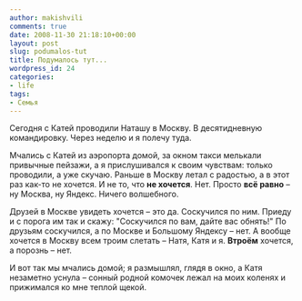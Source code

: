 ```yaml
---
author: makishvili
comments: true
date: 2008-11-30 21:18:10+00:00
layout: post
slug: podumalos-tut
title: Подумалось тут...
wordpress_id: 24
categories:
- life
tags:
- Семья
---
```


Сегодня с Катей проводили Наташу в Москву. В десятидневную командировку. Через неделю и я полечу туда.

Мчались с Катей из аэропорта домой, за окном  такси мелькали привычные пейзажи, а я прислушивался к своим чувствам: только проводили, а уже скучаю. Раньше в Москву летал с радостью, а в этот раз как-то не хочется. И не то, что **не хочется**. Нет. Просто **всё равно** – ну Москва, ну Яндекс. Ничего волшебного.

Друзей в Москве увидеть хочется – это да. Соскучился по ним. Приеду и с порога им так и скажу: "Соскучился по вам, дайте вас обнять!"
По друзьям соскучился, а по Москве и Большому Яндексу – нет.
А вообще хочется в Москву всем троим слетать – Натя, Катя и я. **Втроём** хочется, а порознь – нет.

И вот так мы мчались домой; я размышлял, глядя в окно, а Катя незаметно уснула – сонный родной комочек лежал на моих коленях и прижимался ко мне теплой щекой.
